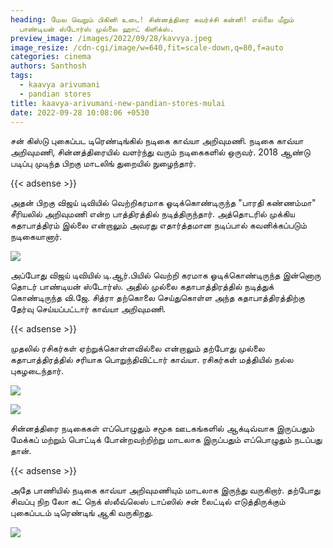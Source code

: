 ```yaml
---
heading: மேல வெறும் பிகினி உடை! சின்னத்திரை கவர்ச்சி கன்னி! எல்லை மீறும்
  பாண்டியன் ஸ்டோர்ஸ் முல்லை ஹாட் கிளிக்ஸ்.
preview_image: /images/2022/09/28/kavvya.jpeg
image_resize: /cdn-cgi/image/w=640,fit=scale-down,q=80,f=auto
categories: cinema
authors: Santhosh
tags:
  - kaavya arivumani
  - pandian stores
title: kaavya-arivumani-new-pandian-stores-mulai
date: 2022-09-28 10:08:06 +0530
---
```

சன் கிஸ்டு புகைப்பட டிரெண்டிங்கில் நடிகை காவ்யா அறிவுமணி.
நடிகை காவ்யா அறிவுமணி, சின்னத்திரையில் வளர்ந்து வரும் நடிகைகளில் ஒருவர். 2018 ஆண்டு படிப்பு முடிந்த பிறகு மாடலிங் துறையில் நுழைந்தார். 

{{< adsense >}}

அதன் பிறகு விஜய் டிவியில் வெற்றிகரமாக ஓடிக்கொண்டிருந்த "பாரதி கண்ணம்மா" சீரியலில் அறிவுமணி என்ற பாத்திரத்தில் நடித்திருந்தார். அத்தொடரில் முக்கிய கதாபாத்திரம் இல்லை என்றாலும் அவரது எதார்த்தமான நடிப்பால் கவனிக்கப்படும் நடிகையானார்.


![](/images/2022/09/28/kaavya-arivumani-new-pandian-stores-mulai.jpeg)

அப்போது விஜய் டிவியில் டி.ஆர்.பியில் வெற்றி கரமாக ஓடிக்கொண்டிருந்த இன்னொரு தொடர் பாண்டியன் ஸ்டோர்ஸ். அதில் முல்லை கதாபாத்திரத்தில் நடித்துக் கொண்டிருந்த வி.ஜே. சித்ரா தற்கொலை செய்துகொள்ள அந்த கதாபாத்திரத்திற்கு தேர்வு செய்யப்பட்டார் காவ்யா அறிவுமணி. 

{{< adsense >}}

முதலில் ரசிகர்கள் ஏற்றுக்கொள்ளவில்லை என்றாலும் தற்போது முல்லை கதாபாத்திரத்தில் சரியாக பொறுந்திவிட்டார் காவ்யா. ரசிகர்கள் மத்தியில் நல்ல புகழடைந்தார்.


![](/images/2022/09/28/kaavya-arivumani-new-pandian-stores-mulai2.jpeg)

![](/images/2022/09/28/kaavya-arivumani-new-pandian-stores-mulai4.jpeg)

சின்னத்திரை நடிகைகள் எப்பொழுதும் சமூக ஊடகங்களில் ஆக்டிவ்வாக இருப்பதும் மேக்கப் மற்றும் பொட்டிக் போன்றவற்றிற்று மாடலாக இருப்பதும் எப்பொழுதும் நடப்பது தான்.

{{< adsense >}}

 அதே பாணியில் நடிகை காவ்யா அறிவுமணியும் மாடலாக இருந்து வருகிறார். தற்போது சிவப்பு நிற லோ கட் நெக் ஸ்லீவ்லெஸ்  டாப்ஸில் சன் லைட்டில் எடுத்திருக்கும் புகைப்படம் டிரெண்டிங் ஆகி வருகிறது‌.

![](/images/2022/09/28/kaavya-arivumani-new-pandian-stores-mulai6.jpeg)